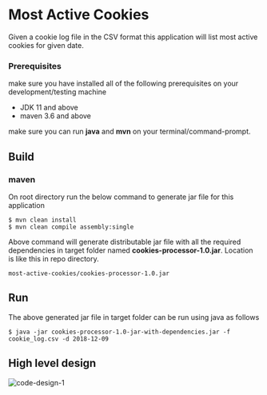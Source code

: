 # Most Active Cookies
Given a cookie log file in the CSV format this application will list most active cookies for given date.
### Prerequisites
make sure you have installed all of the following prerequisites on your development/testing machine
- JDK 11 and above
- maven 3.6 and above

make sure you can run **java** and **mvn** on your terminal/command-prompt.

## Build
### maven
On root directory run the below command to generate jar file for this application
``` 
$ mvn clean install
$ mvn clean compile assembly:single
```
Above command will generate distributable jar file with all the required dependencies in target folder named **cookies-processor-1.0.jar**.
Location is like this in repo directory.
```
most-active-cookies/cookies-processor-1.0.jar
```

## Run
The above generated jar file in target folder can be run using java as follows
```
$ java -jar cookies-processor-1.0-jar-with-dependencies.jar -f cookie_log.csv -d 2018-12-09
```

## High level design
![code-design-1](https://user-images.githubusercontent.com/50840332/132972117-4b756087-bdd0-4447-a084-e823ccbc9057.png)

